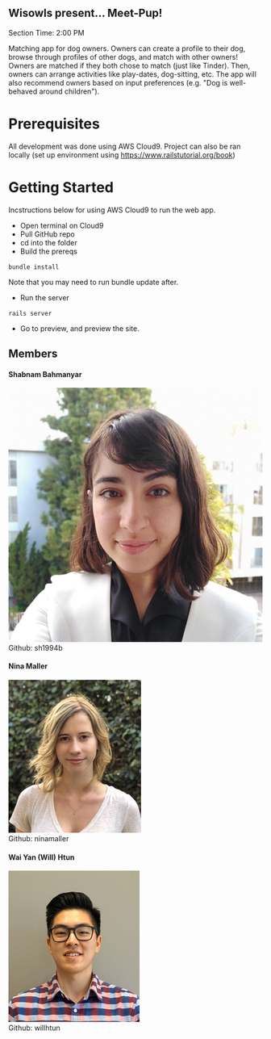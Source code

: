 ## Wisowls present... Meet-Pup!
Section Time: 2:00 PM

Matching app for dog owners. Owners can create a profile to their dog, browse through profiles of other dogs, and match with other owners! Owners are matched if they both chose to match (just like Tinder). Then, owners can arrange activities like play-dates, dog-sitting, etc. The app will also recommend owners based on input preferences (e.g. "Dog is well-behaved around children").

# Prerequisites
All development was done using AWS Cloud9. Project can also be ran locally (set up environment using https://www.railstutorial.org/book)

# Getting Started
Incstructions below for using AWS Cloud9 to run the web app.
- Open terminal on Cloud9
- Pull GitHub repo
- cd into the folder
- Build the prereqs
```
bundle install
```
Note that you may need to run bundle update after.
- Run the server
```
rails server
```
- Go to preview, and preview the site.

## Members

#### Shabnam Bahmanyar
![Shab's Profile](members_photos/IMG_Shab.jpg)
Github: sh1994b

#### Nina Maller  
![Nina's Profile](members_photos/IMG_1920.jpg)  
Github: ninamaller

#### Wai Yan (Will) Htun
![Will's Profile](members_photos/will_profile.jpg)  
Github: willhtun
